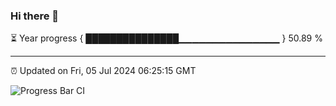 ### Hi there 👋

⏳ Year progress { ███████████████▁▁▁▁▁▁▁▁▁▁▁▁▁▁▁ } 50.89 %

---

⏰ Updated on Fri, 05 Jul 2024 06:25:15 GMT

![Progress Bar CI](https://github.com/liununu/liununu/workflows/Progress%20Bar%20CI/badge.svg)
